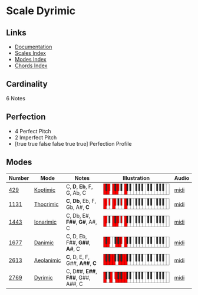 # Scale Dyrimic

## Links

- [Documentation](README.md)
- [Scales Index](Scales.md)
- [Modes Index](Modes.md)
- [Chords Index](Chords.md)

## Cardinality

6 Notes

## Perfection

- 4 Perfect Pitch
- 2 Imperfect Pitch
- [true true false false true true] Perfection Profile

## Modes

| Number | Mode | Notes | Illustration | Audio |
|--------|------|-------|--------------|-------|
| [429](https://ianring.com/musictheory/scales/429) | [Koptimic](ModeKoptimic.md) | C, **D**, **Eb**, F, G, Ab, C | ![CNaturalKoptimic](ModeCNaturalKoptimic.png) | [midi](https://github.com/edipermadi/music/blob/main/docs/ModeCNaturalKoptimic.mid?raw=true) | 
| [1131](https://ianring.com/musictheory/scales/1131) | [Thocrimic](ModeThocrimic.md) | **C**, **Db**, Eb, F, Gb, A#, **C** | ![CNaturalThocrimic](ModeCNaturalThocrimic.png) | [midi](https://github.com/edipermadi/music/blob/main/docs/ModeCNaturalThocrimic.mid?raw=true) | 
| [1443](https://ianring.com/musictheory/scales/1443) | [Ionarimic](ModeIonarimic.md) | C, Db, E#, **F##**, **G#**, A#, C | ![CNaturalIonarimic](ModeCNaturalIonarimic.png) | [midi](https://github.com/edipermadi/music/blob/main/docs/ModeCNaturalIonarimic.mid?raw=true) | 
| [1677](https://ianring.com/musictheory/scales/1677) | [Danimic](ModeDanimic.md) | C, D, Eb, F##, **G##**, **A#**, C | ![CNaturalDanimic](ModeCNaturalDanimic.png) | [midi](https://github.com/edipermadi/music/blob/main/docs/ModeCNaturalDanimic.mid?raw=true) | 
| [2613](https://ianring.com/musictheory/scales/2613) | [Aeolanimic](ModeAeolanimic.md) | **C**, D, E, F, G##, **A##**, **C** | ![CNaturalAeolanimic](ModeCNaturalAeolanimic.png) | [midi](https://github.com/edipermadi/music/blob/main/docs/ModeCNaturalAeolanimic.mid?raw=true) | 
| [2769](https://ianring.com/musictheory/scales/2769) | [Dyrimic](ModeDyrimic.md) | C, D##, **E##**, **F##**, G##, A##, C | ![CNaturalDyrimic](ModeCNaturalDyrimic.png) | [midi](https://github.com/edipermadi/music/blob/main/docs/ModeCNaturalDyrimic.mid?raw=true) | 

